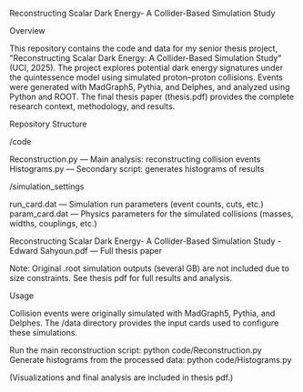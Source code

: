 Reconstructing Scalar Dark Energy- A Collider-Based Simulation Study

Overview

This repository contains the code and data for my senior thesis project, "Reconstructing Scalar Dark Energy: A Collider-Based Simulation Study" (UCI, 2025).
The project explores potential dark energy signatures under the quintessence model using simulated proton–proton collisions. Events were generated with MadGraph5, Pythia, and Delphes, and analyzed using Python and ROOT.
The final thesis paper (thesis.pdf) provides the complete research context, methodology, and results.

Repository Structure

/code

Reconstruction.py — Main analysis: reconstructing collision events
Histograms.py — Secondary script: generates histograms of results

/simulation_settings

run_card.dat — Simulation run parameters (event counts, cuts, etc.)
param_card.dat — Physics parameters for the simulated collisions (masses, widths, couplings, etc.)

Reconstructing Scalar Dark Energy- A Collider-Based Simulation Study - Edward Sahyoun.pdf — Full thesis paper

Note: Original .root simulation outputs (several GB) are not included due to size constraints. See thesis pdf for full results and analysis.

Usage

Collision events were originally simulated with MadGraph5, Pythia, and Delphes. The /data directory provides the input cards used to configure these simulations.

Run the main reconstruction script: python code/Reconstruction.py
Generate histograms from the processed data: python code/Histograms.py

(Visualizations and final analysis are included in thesis pdf.)

